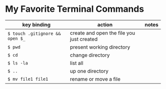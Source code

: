 # My Favorite Terminal Commands

| key binding                     | action                                    | notes |
|---------------------------------|-------------------------------------------|-------|
| `$ touch .gitignore && open $_` | create and open the file you just created |       |
| `$ pwd`                         | present working directory                 |       |
| `$ cd`                          | change directory                          |       |
| `$ ls -la`                      | list all                                  |       |
| `$ ..`                          | up one directory                          |       |
| `$ mv file1 file1`              | rename or move a file                     |       |
